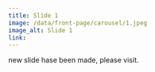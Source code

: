 ```yaml
---
title: Slide 1
image: /data/front-page/carousel/1.jpeg
image_alt: Slide 1
link: 
---
```

new slide hase been made, please visit.